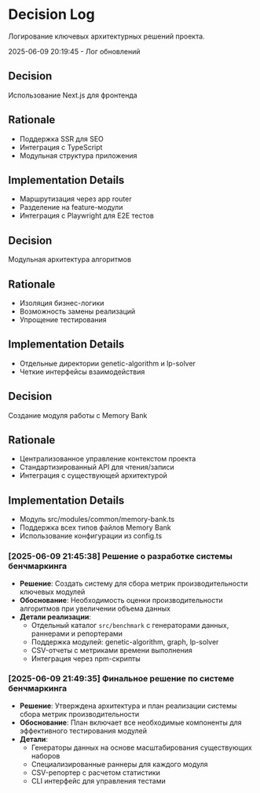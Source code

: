# Decision Log

Логирование ключевых архитектурных решений проекта.

2025-06-09 20:19:45 - Лог обновлений

## Decision

Использование Next.js для фронтенда

## Rationale

- Поддержка SSR для SEO
- Интеграция с TypeScript
- Модульная структура приложения

## Implementation Details

- Маршрутизация через app router
- Разделение на feature-модули
- Интеграция с Playwright для E2E тестов

## Decision

Модульная архитектура алгоритмов

## Rationale

- Изоляция бизнес-логики
- Возможность замены реализаций
- Упрощение тестирования

## Implementation Details

- Отдельные директории genetic-algorithm и lp-solver
- Четкие интерфейсы взаимодействия

## Decision

Создание модуля работы с Memory Bank

## Rationale

- Централизованное управление контекстом проекта
- Стандартизированный API для чтения/записи
- Интеграция с существующей архитектурой

## Implementation Details

- Модуль src/modules/common/memory-bank.ts
- Поддержка всех типов файлов Memory Bank
- Использование конфигурации из config.ts

### [2025-06-09 21:45:38] Решение о разработке системы бенчмаркинга
* **Решение**: Создать систему для сбора метрик производительности ключевых модулей
* **Обоснование**: Необходимость оценки производительности алгоритмов при увеличении объема данных
* **Детали реализации**:
  - Отдельный каталог `src/benchmark` с генераторами данных, раннерами и репортерами
  - Поддержка модулей: genetic-algorithm, graph, lp-solver
  - CSV-отчеты с метриками времени выполнения
  - Интеграция через npm-скрипты

### [2025-06-09 21:49:35] Финальное решение по системе бенчмаркинга
* **Решение**: Утверждена архитектура и план реализации системы сбора метрик производительности
* **Обоснование**: План включает все необходимые компоненты для эффективного тестирования модулей
* **Детали**:
  - Генераторы данных на основе масштабирования существующих наборов
  - Специализированные раннеры для каждого модуля
  - CSV-репортер с расчетом статистики
  - CLI интерфейс для управления тестами
